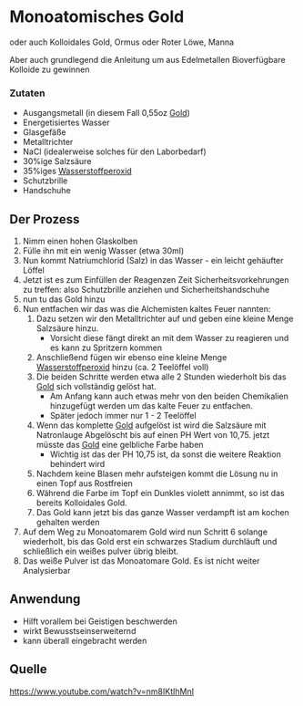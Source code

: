 # Monoatomisches Gold
oder auch Kolloidales Gold, Ormus oder Roter Löwe, Manna

Aber auch grundlegend die Anleitung um aus Edelmetallen Bioverfügbare Kolloide zu gewinnen

### Zutaten
- Ausgangsmetall (in diesem Fall 0,55oz [Gold](../Stoffe/Elemente_des_Periodensystems/Gold.md))
- Energetisiertes Wasser
- Glasgefäße
- Metalltrichter
- NaCl (idealerweise solches für den Laborbedarf)
- 30%ige Salzsäure
- 35%iges [Wasserstoffperoxid](Wasserstoffperoxid.md)
- Schutzbrille
- Handschuhe

## Der Prozess
1. Nimm einen hohen Glaskolben
2. Fülle ihn mit ein wenig Wasser (etwa 30ml)
3. Nun kommt Natriumchlorid (Salz) in das Wasser - ein leicht gehäufter Löffel
4. Jetzt ist es zum Einfüllen der Reagenzen Zeit Sicherheitsvorkehrungen zu treffen: also Schutzbrille anziehen und Sicherheitshandschuhe
5. nun tu das Gold hinzu
6. Nun entfachen wir das was die Alchemisten kaltes Feuer nannten:
	1. Dazu setzen wir den Metalltrichter auf und geben eine kleine Menge Salzsäure hinzu.
		- Vorsicht diese fängt direkt an mit dem Wasser zu reagieren und es kann zu Spritzern kommen
	2. Anschließend fügen wir ebenso eine kleine Menge [Wasserstoffperoxid](Wasserstoffperoxid.md) hinzu (ca. 2 Teelöffel voll)
	3. Die beiden Schritte werden etwa alle 2 Stunden wiederholt bis das [Gold](../Stoffe/Elemente_des_Periodensystems/Gold.md) sich vollständig gelöst hat.
		- Am Anfang kann auch etwas mehr von den beiden Chemikalien hinzugefügt werden um das kalte Feuer zu entfachen.
		- Später jedoch immer nur 1 - 2 Teelöffel 
	4. Wenn das komplette [Gold](../Stoffe/Elemente_des_Periodensystems/Gold.md) aufgelöst ist wird die Salzsäure mit Natronlauge Abgelöscht bis auf einen PH Wert von 10,75. jetzt müsste das [Gold](../Stoffe/Elemente_des_Periodensystems/Gold.md) eine gelbliche Farbe haben
		- Wichtig ist das der PH 10,75 ist, da sonst die weitere Reaktion behindert wird
	5. Nachdem keine Blasen mehr aufsteigen kommt die Lösung nu in einen Topf aus Rostfreien
	6. Während die Farbe im Topf ein Dunkles violett annimmt, so ist das bereits Kolloidales Gold.
	7. Das Gold kann jetzt bis das ganze Wasser verdampft ist am kochen gehalten werden
7. Auf dem Weg zu Monoatomarem Gold wird nun Schritt 6 solange wiederholt, bis das Gold erst ein schwarzes Stadium durchläuft und schließlich ein weißes pulver übrig bleibt. 
8. Das weiße Pulver ist das Monoatomare Gold. Es ist nicht weiter Analysierbar

## Anwendung
- Hilft vorallem bei Geistigen beschwerden
- wirkt Bewusstseinserweiternd
- kann überall eingebracht werden

## Quelle
<https://www.youtube.com/watch?v=nm8IKtIhMnI>
